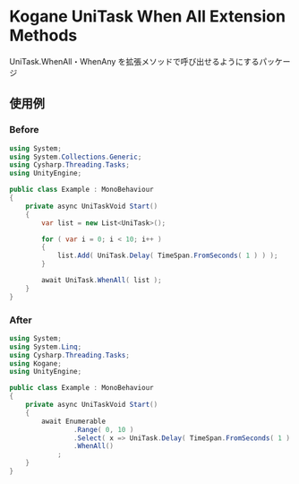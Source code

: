 # Kogane UniTask When All Extension Methods

UniTask.WhenAll・WhenAny を拡張メソッドで呼び出せるようにするパッケージ

## 使用例

### Before

```csharp
using System;
using System.Collections.Generic;
using Cysharp.Threading.Tasks;
using UnityEngine;

public class Example : MonoBehaviour
{
    private async UniTaskVoid Start()
    {
        var list = new List<UniTask>();

        for ( var i = 0; i < 10; i++ )
        {
            list.Add( UniTask.Delay( TimeSpan.FromSeconds( 1 ) ) );
        }

        await UniTask.WhenAll( list );
    }
}
```

### After

```csharp
using System;
using System.Linq;
using Cysharp.Threading.Tasks;
using Kogane;
using UnityEngine;

public class Example : MonoBehaviour
{
    private async UniTaskVoid Start()
    {
        await Enumerable
                .Range( 0, 10 )
                .Select( x => UniTask.Delay( TimeSpan.FromSeconds( 1 ) ) )
                .WhenAll()
            ;
    }
}
```